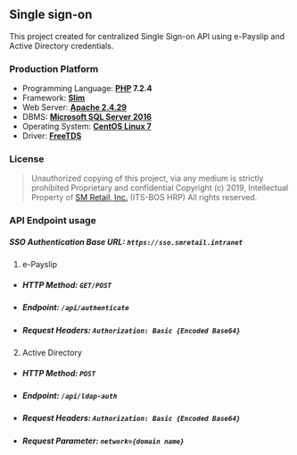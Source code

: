## Single sign-on

This project created for centralized Single Sign-on API using e-Payslip and Active Directory credentials.

### Production Platform

- Programming Language: **[PHP](https://www.php.net/) 7.2.4**
- Framework: **[Slim](http://www.slimframework.com/)**
- Web Server: **[Apache 2.4.29](https://httpd.apache.org/)**
- DBMS:  **[Microsoft SQL Server 2016](https://www.microsoft.com/en-us/sql-server/sql-server-2016)**
- Operating System: **[CentOS Linux 7]([https://centos.org/](https://centos.org/))**
- Driver: **[FreeTDS](https://www.freetds.org/)**

### License

> Unauthorized copying of this project, via any medium is strictly prohibited
> Proprietary and confidential
> Copyright (c) 2019, Intellectual Property of [SM Retail, Inc.](https://sminvestments.com/investments/retail) (ITS-BOS HRP)
> All rights reserved.

### API Endpoint usage

##### SSO Authentication Base URL:  `https://sso.smretail.intranet`
1. e-Payslip
- ##### HTTP Method: `GET/POST `
- ##### Endpoint: `/api/authenticate`
- ##### Request Headers: `Authorization: Basic {Encoded Base64}`

2. Active Directory
- ##### HTTP Method: `POST `
- ##### Endpoint: `/api/ldap-auth`
- ##### Request Headers: `Authorization: Basic {Encoded Base64}`
- ##### Request Parameter: `network={domain name}`